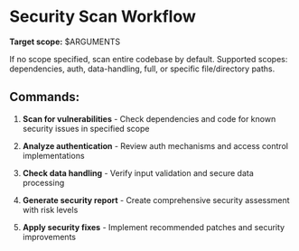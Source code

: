 # Security Scan Workflow

**Target scope:** $ARGUMENTS

If no scope specified, scan entire codebase by default.
Supported scopes: dependencies, auth, data-handling, full, or specific file/directory paths.

## Commands:

1. **Scan for vulnerabilities** - Check dependencies and code for known security issues in specified scope

2. **Analyze authentication** - Review auth mechanisms and access control implementations

3. **Check data handling** - Verify input validation and secure data processing

4. **Generate security report** - Create comprehensive security assessment with risk levels

5. **Apply security fixes** - Implement recommended patches and security improvements
